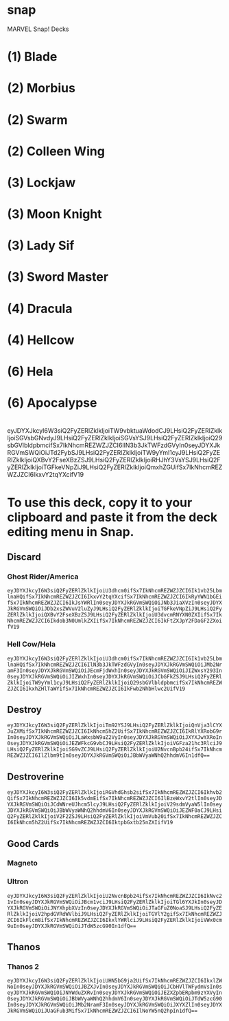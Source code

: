 # snap
MARVEL Snap! Decks

# (1) Blade
# (2) Morbius
# (2) Swarm
# (2) Colleen Wing
# (3) Lockjaw
# (3) Moon Knight
# (3) Lady Sif
# (3) Sword Master
# (4) Dracula
# (4) Hellcow
# (6) Hela
# (6) Apocalypse
#
eyJDYXJkcyI6W3siQ2FyZERlZklkIjoiTW9vbktuaWdodCJ9LHsiQ2FyZERlZklkIjoiSGVsbGNvdyJ9LHsiQ2FyZERlZklkIjoiSGVsYSJ9LHsiQ2FyZERlZklkIjoiQ29sbGVlbldpbmcifSx7IkNhcmREZWZJZCI6IlN3b3JkTWFzdGVyIn0seyJDYXJkRGVmSWQiOiJTd2FybSJ9LHsiQ2FyZERlZklkIjoiTW9yYml1cyJ9LHsiQ2FyZERlZklkIjoiQXBvY2FseXBzZSJ9LHsiQ2FyZERlZklkIjoiRHJhY3VsYSJ9LHsiQ2FyZERlZklkIjoiTGFkeVNpZiJ9LHsiQ2FyZERlZklkIjoiQmxhZGUifSx7IkNhcmREZWZJZCI6IkxvY2tqYXcifV19
#
# To use this deck, copy it to your clipboard and paste it from the deck editing menu in Snap.

## Discard
### Ghost Rider/America

`eyJDYXJkcyI6W3siQ2FyZERlZklkIjoiU3dhcm0ifSx7IkNhcmREZWZJZCI6Ik1vb25LbmlnaHQifSx7IkNhcmREZWZJZCI6IkxvY2tqYXcifSx7IkNhcmREZWZJZCI6IkRyYWN1bGEifSx7IkNhcmREZWZJZCI6IkJsYWRlIn0seyJDYXJkRGVmSWQiOiJNb3JiaXVzIn0seyJDYXJkRGVmSWQiOiJDb2xsZWVuV2luZyJ9LHsiQ2FyZERlZklkIjoiTGFkeVNpZiJ9LHsiQ2FyZERlZklkIjoiQXBvY2FseXBzZSJ9LHsiQ2FyZERlZklkIjoiU3dvcmRNYXN0ZXIifSx7IkNhcmREZWZJZCI6Ikdob3N0UmlkZXIifSx7IkNhcmREZWZJZCI6IkFtZXJpY2FDaGF2ZXoifV19`

### Hell Cow/Hela

`eyJDYXJkcyI6W3siQ2FyZERlZklkIjoiU3dhcm0ifSx7IkNhcmREZWZJZCI6Ik1vb25LbmlnaHQifSx7IkNhcmREZWZJZCI6IlN3b3JkTWFzdGVyIn0seyJDYXJkRGVmSWQiOiJMb2NramF3In0seyJDYXJkRGVmSWQiOiJEcmFjdWxhIn0seyJDYXJkRGVmSWQiOiJIZWxsY293In0seyJDYXJkRGVmSWQiOiJIZWxhIn0seyJDYXJkRGVmSWQiOiJCbGFkZSJ9LHsiQ2FyZERlZklkIjoiTW9yYml1cyJ9LHsiQ2FyZERlZklkIjoiQ29sbGVlbldpbmcifSx7IkNhcmREZWZJZCI6IkxhZHlTaWYifSx7IkNhcmREZWZJZCI6IkFwb2NhbHlwc2UifV19`

## Destroy

`eyJDYXJkcyI6W3siQ2FyZERlZklkIjoiTm92YSJ9LHsiQ2FyZERlZklkIjoiQnVja3lCYXJuZXMifSx7IkNhcmREZWZJZCI6IkNhcm5hZ2UifSx7IkNhcmREZWZJZCI6IkRlYXRobG9rIn0seyJDYXJkRGVmSWQiOiJLaWxsbW9uZ2VyIn0seyJDYXJkRGVmSWQiOiJXYXJwYXRoIn0seyJDYXJkRGVmSWQiOiJEZWFkcG9vbCJ9LHsiQ2FyZERlZklkIjoiVGFza21hc3RlciJ9LHsiQ2FyZERlZklkIjoiSG9vZCJ9LHsiQ2FyZERlZklkIjoiU2NvcnBpb24ifSx7IkNhcmREZWZJZCI6IlZlbm9tIn0seyJDYXJkRGVmSWQiOiJBbWVyaWNhQ2hhdmV6In1dfQ==`

## Destroverine
`eyJDYXJkcyI6W3siQ2FyZERlZklkIjoiRGVhdGhsb2sifSx7IkNhcmREZWZJZCI6Ikhvb2QifSx7IkNhcmREZWZJZCI6Ik5vdmEifSx7IkNhcmREZWZJZCI6IlBzeWxvY2tlIn0seyJDYXJkRGVmSWQiOiJCdWNreUJhcm5lcyJ9LHsiQ2FyZERlZklkIjoiV29sdmVyaW5lIn0seyJDYXJkRGVmSWQiOiJBbWVyaWNhQ2hhdmV6In0seyJDYXJkRGVmSWQiOiJEZWF0aCJ9LHsiQ2FyZERlZklkIjoiV2F2ZSJ9LHsiQ2FyZERlZklkIjoiVmVub20ifSx7IkNhcmREZWZJZCI6IkNhcm5hZ2UifSx7IkNhcmREZWZJZCI6IktpbGxtb25nZXIifV19`

## Good Cards
### Magneto

### Ultron

`eyJDYXJkcyI6W3siQ2FyZERlZklkIjoiU2NvcnBpb24ifSx7IkNhcmREZWZJZCI6IkNvc21vIn0seyJDYXJkRGVmSWQiOiJBcm1vciJ9LHsiQ2FyZERlZklkIjoiTGl6YXJkIn0seyJDYXJkRGVmSWQiOiJNYXhpbXVzIn0seyJDYXJkRGVmSWQiOiJTaGFuZ0NoaSJ9LHsiQ2FyZERlZklkIjoiV2hpdGVRdWVlbiJ9LHsiQ2FyZERlZklkIjoiTGVlY2gifSx7IkNhcmREZWZJZCI6IkFlcm8ifSx7IkNhcmREZWZJZCI6IkxlYWRlciJ9LHsiQ2FyZERlZklkIjoiVWx0cm9uIn0seyJDYXJkRGVmSWQiOiJTdW5zcG90In1dfQ==`

## Thanos
### Thanos 2
`eyJDYXJkcyI6W3siQ2FyZERlZklkIjoiUHN5bG9ja2UifSx7IkNhcmREZWZJZCI6IkxlZWNoIn0seyJDYXJkRGVmSWQiOiJBZXJvIn0seyJDYXJkRGVmSWQiOiJCbHVlTWFydmVsIn0seyJDYXJkRGVmSWQiOiJNYWduZXRvIn0seyJDYXJkRGVmSWQiOiJEZXZpbERpbm9zYXVyIn0seyJDYXJkRGVmSWQiOiJBbWVyaWNhQ2hhdmV6In0seyJDYXJkRGVmSWQiOiJTdW5zcG90In0seyJDYXJkRGVmSWQiOiJMb2NramF3In0seyJDYXJkRGVmSWQiOiJXYXZlIn0seyJDYXJkRGVmSWQiOiJUaGFub3MifSx7IkNhcmREZWZJZCI6IlNoYW5nQ2hpIn1dfQ==`
